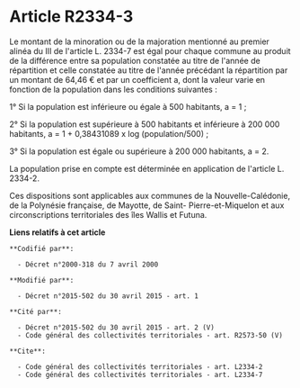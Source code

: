 # Article R2334-3

Le montant de la minoration ou de la majoration mentionné au premier alinéa du III de l'article L. 2334-7 est égal pour
chaque commune au produit de la différence entre sa population constatée au titre de l'année de répartition et celle
constatée au titre de l'année précédant la répartition par un montant de 64,46 € et par un coefficient a, dont la valeur
varie en fonction de la population dans les conditions suivantes : 

1° Si la population est inférieure ou égale à 500 habitants, a = 1 ; 

2° Si la population est supérieure à 500 habitants et inférieure à 200 000 habitants, a = 1 + 0,38431089 x log
(population/500) ; 

3° Si la population est égale ou supérieure à 200 000 habitants, a = 2. 

La population prise en compte est déterminée en application de l'article L. 2334-2. 

Ces dispositions sont applicables aux communes de la Nouvelle-Calédonie, de la Polynésie française, de Mayotte, de Saint-
Pierre-et-Miquelon et aux circonscriptions territoriales des îles Wallis et Futuna.

**Liens relatifs à cet article**

	**Codifié par**:

	  - Décret n°2000-318 du 7 avril 2000

	**Modifié par**:

	  - Décret n°2015-502 du 30 avril 2015 - art. 1

	**Cité par**:

	  - Décret n°2015-502 du 30 avril 2015 - art. 2 (V)
	  - Code général des collectivités territoriales - art. R2573-50 (V)

	**Cite**:

	  - Code général des collectivités territoriales - art. L2334-2
	  - Code général des collectivités territoriales - art. L2334-7
